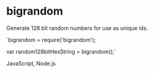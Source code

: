 # bigrandom
Generate 128 bit random numbers for use as unique ids.

`bigrandom = require('bigrandom');

var random128bitHexString = bigrandom();`

JavaScript, Node.js
